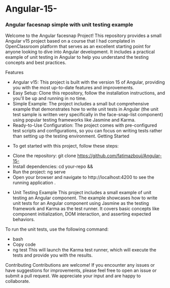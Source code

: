 # Angular-15-
### Angular facesnap simple with unit testing example
Welcome to the Angular facesnap Project! This repository provides a small Angular v15 project based on a course that I had complated in OpenClassroom platform that serves as an excellent starting point for anyone looking to dive into Angular development. It includes a practical example of unit testing in Angular to help you understand the testing concepts and best practices.

Features
- Angular v15: This project is built with the version 15 of Angular, providing you with the most up-to-date features and improvements.
- Easy Setup: Clone this repository, follow the installation instructions, and you'll be up and running in no time.
- Simple Example: The project includes a small but comprehensive example that demonstrates how to write unit tests in Angular (the unit test sample is written very      specifically in the face-snap-list component) using popular testing frameworks like Jasmine and Karma.
- Ready-to-Use Configuration: The project comes with pre-configured test scripts and configurations, so you can focus on writing tests rather than setting up the testing environment.
Getting Started

* To get started with this project, follow these steps:

- Clone the repository: git clone https://github.com/fatimazbouj/Angular-15-
- Install dependencies: cd your-repo && <npm install>
- Run the project: ng serve
- Open your browser and navigate to http://localhost:4200 to see the running application .
* Unit Testing Example
This project includes a small example of unit testing an Angular component. The example showcases how to write unit tests for an Angular component using Jasmine as the testing framework and Karma as the test runner. It covers basic concepts like component initialization, DOM interaction, and asserting expected behaviors.

To run the unit tests, use the following command:

- bash
- Copy code
- ng test
This will launch the Karma test runner, which will execute the tests and provide you with the results.

Contributing
Contributions are welcome! If you encounter any issues or have suggestions for improvements, please feel free to open an issue or submit a pull request. We appreciate your input and are happy to collaborate.
